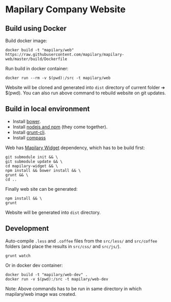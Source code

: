 Mapilary Company Website
========================================

## Build using Docker

Build docker image:

    docker build -t "mapilary/web" https://raw.githubusercontent.com/mapilary/mapilary-web/master/build/Dockerfile

Run build in docker container:

    docker run --rm -v $(pwd):/src -t mapilary/web

Website will be cloned and generated into `dist` directory of current folder ➔ $(pwd).
You can also run above command to rebuild website on git updates.

## Build in local environment

* Install [bower](http://bower.io/#installing-bower).
* Install [nodejs and npm](http://nodejs.org/download/) (they come together).
* Install [grunt-cli](http://gruntjs.com/getting-started).
* Install [compass](http://compass-style.org/install/)

Web has [Mapilary Widget](https://github.com/mapilary/mapilary-widget) dependency, which has to be build first:

    git submodule init && \
    git submodule update && \
    cd mapilary-widget && \
    npm install && bower install && \
    grunt && \
    cd ..

Finally web site can be generated:

    npm install && \
    grunt

Website will be generated into `dist` directory.

## Development

Auto-compile `.less` and `.coffee` files from the `src/less/` and `src/coffee` folders (and place the results in `src/css/` and `src/js/`).

    grunt watch

Or in docker dev container:

    docker build -t "mapilary/web-dev" .
    docker run -v $(pwd):/src -t mapilary/web-dev

Note: Above commands has to be run in same directory in which mapilary/web image was created.